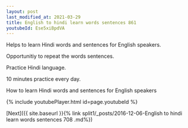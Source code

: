 ```yaml
---
layout: post
last_modified_at: 2021-03-29
title: English to hindi learn words sentences 861 
youtubeId: Ese5xiBpdVA
---
```

 
 
Helps to learn Hindi words and sentences for English speakers.

Opportunitiy to repeat the words sentences. 

Practice Hindi language. 
 
10 minutes practice every day. 
 
How to learn Hindi words and sentences for English speakers 
 
{% include youtubePlayer.html id=page.youtubeId %}
 
 
[Next]({{ site.baseurl }}{% link  split1/_posts/2016-12-06-English to hindi learn words sentences 708 .md%})
 
